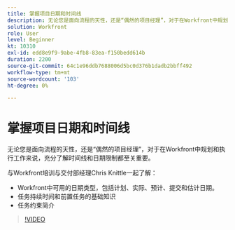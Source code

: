 ```yaml
---
title: 掌握项目日期和时间线
description: 无论您是面向流程的天性，还是“偶然的项目经理”，对于在Workfront中规划和执行工作来说，充分了解时间线和日期限制都至关重要。
solution: Workfront
role: User
level: Beginner
kt: 10310
exl-id: edd8e9f9-9abe-4fb8-83ea-f150bedd614b
duration: 2200
source-git-commit: 64c1e96ddb7688006d5bc0d376b1dadb2bbff492
workflow-type: tm+mt
source-wordcount: '103'
ht-degree: 0%

---
```


# 掌握项目日期和时间线

无论您是面向流程的天性，还是“偶然的项目经理”，对于在Workfront中规划和执行工作来说，充分了解时间线和日期限制都至关重要。

与Workfront培训与交付部经理Chris Knittle一起了解：

* Workfront中可用的日期类型，包括计划、实际、预计、提交和估计日期。
* 任务持续时间和前置任务的基础知识
* 任务约束简介

>[!VIDEO](https://video.tv.adobe.com/v/342520/?quality=12&learn=on)
